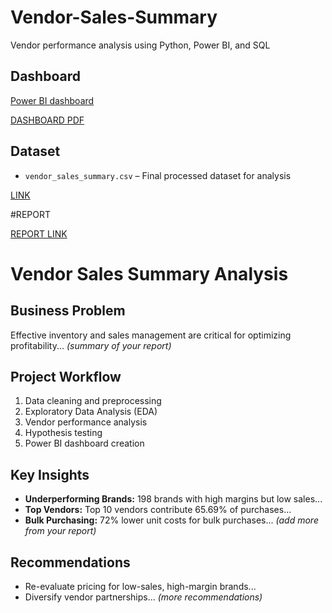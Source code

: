 # Vendor-Sales-Summary
Vendor performance analysis using Python, Power BI, and SQL

## Dashboard

[Power BI dashboard](https://drive.google.com/file/d/1Rwdx3EMwJHD_2IxDLvlZ6Z7xy-sfWL6j/view?usp=sharing)

[DASHBOARD PDF](https://drive.google.com/file/d/1c4N_bqLmh0rL4J8pTm9oulegKOOU07H7/view?usp=sharing)

## Dataset

- `vendor_sales_summary.csv` – Final processed dataset for analysis

[LINK](https://drive.google.com/file/d/1Ezu1uxLJZTXoh5iu5s9cLuLy7Xn6Rmup/view?usp=sharing)


#REPORT

[REPORT LINK](https://drive.google.com/file/d/1z5KsJbD5laBcCtfjLOTn1eW0IrTJMEHz/view?usp=drive_link)


# Vendor Sales Summary Analysis

## Business Problem
Effective inventory and sales management are critical for optimizing profitability...
*(summary of your report)*

## Project Workflow
1. Data cleaning and preprocessing
2. Exploratory Data Analysis (EDA)
3. Vendor performance analysis
4. Hypothesis testing
5. Power BI dashboard creation

## Key Insights
- **Underperforming Brands:** 198 brands with high margins but low sales...
- **Top Vendors:** Top 10 vendors contribute 65.69% of purchases...
- **Bulk Purchasing:** 72% lower unit costs for bulk purchases...
*(add more from your report)*

## Recommendations
- Re-evaluate pricing for low-sales, high-margin brands...
- Diversify vendor partnerships...
*(more recommendations)*


